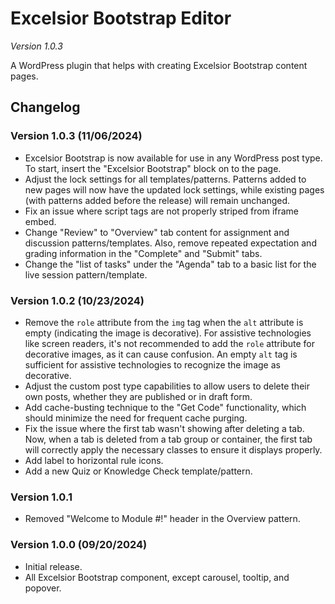 # Excelsior Bootstrap Editor
_Version 1.0.3_

A WordPress plugin that helps with creating Excelsior Bootstrap content pages.

## Changelog

### Version 1.0.3 (11/06/2024)
- Excelsior Bootstrap is now available for use in any WordPress post type. To start, insert the "Excelsior Bootstrap" block on to the page.
- Adjust the lock settings for all templates/patterns. Patterns added to new pages will now have the updated lock settings, while existing pages (with patterns added before the release) will remain unchanged.
- Fix an issue where script tags are not properly striped from iframe embed.
- Change "Review" to "Overview" tab content for assignment and discussion patterns/templates. Also, remove repeated expectation and grading information in the "Complete" and "Submit" tabs.
- Change the "list of tasks" under the "Agenda" tab to a basic list for the live session pattern/template.

### Version 1.0.2 (10/23/2024)
- Remove the `role` attribute from the `img` tag when the `alt` attribute is empty (indicating the image is decorative). For assistive technologies like screen readers, it's not recommended to add the `role` attribute for decorative images, as it can cause confusion. An empty `alt` tag is sufficient for assistive technologies to recognize the image as decorative.
- Adjust the custom post type capabilities to allow users to delete their own posts, whether they are published or in draft form.
- Add cache-busting technique to the "Get Code" functionality, which should minimize the need for frequent cache purging.
- Fix the issue where the first tab wasn't showing after deleting a tab. Now, when a tab is deleted from a tab group or container, the first tab will correctly apply the necessary classes to ensure it displays properly.
- Add label to horizontal rule icons.
- Add a new Quiz or Knowledge Check template/pattern.

### Version 1.0.1
- Removed "Welcome to Module #!" header in the Overview pattern.

### Version 1.0.0 (09/20/2024)
- Initial release.
- All Excelsior Bootstrap component, except carousel, tooltip, and popover.